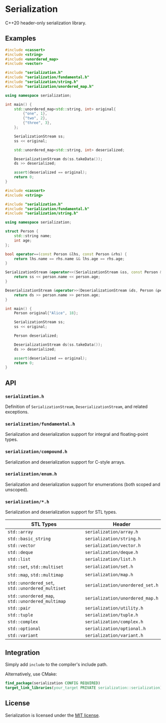 # Serialization

C++20 header-only serialization library.

## Examples

```cpp
#include <cassert>
#include <string>
#include <unordered_map>
#include <vector>

#include "serialization.h"
#include "serialization/fundamental.h"
#include "serialization/string.h"
#include "serialization/unordered_map.h"

using namespace serialization;

int main() {
    std::unordered_map<std::string, int> original{
        {"one", 1},
        {"two", 2},
        {"three", 3},
    };

    SerializationStream ss;
    ss << original;

    std::unordered_map<std::string, int> deserialized;

    DeserializationStream ds(ss.takeData());
    ds >> deserialized;

    assert(deserialized == original);
    return 0;
}
```

```cpp
#include <cassert>
#include <string>

#include "serialization.h"
#include "serialization/fundamental.h"
#include "serialization/string.h"

using namespace serialization;

struct Person {
    std::string name;
    int age;
};

bool operator==(const Person &lhs, const Person &rhs) {
    return lhs.name == rhs.name && lhs.age == rhs.age;
}

SerializationStream &operator<<(SerializationStream &ss, const Person &person) {
    return ss << person.name << person.age;
}

DeserializationStream &operator>>(DeserializationStream &ds, Person &person) {
    return ds >> person.name >> person.age;
}

int main() {
    Person original{"Alice", 18};

    SerializationStream ss;
    ss << original;

    Person deserialized;

    DeserializationStream ds(ss.takeData());
    ds >> deserialized;

    assert(deserialized == original);
    return 0;
}
```

## API

### `serialization.h`

Definition of `SerializationStream`, `DeserializationStream`, and related exceptions.

### `serialization/fundamental.h`

Serialization and deserialization support for integral and floating-point types.

### `serialization/compound.h`

Serialization and deserialization support for C-style arrays.

### `serialization/enum.h`

Serialization and deserialization support for enumerations (both scoped and unscoped).

### `serialization/*.h`

Serialization and deserialization support for STL types.

| STL Types | Header |
| - | - |
| `std::array` | `serialization/array.h` |
| `std::basic_string` | `serialization/string.h` |
| `std::vector` | `serialization/vector.h` |
| `std::deque` | `serialization/deque.h` |
| `std::list` | `serialization/list.h` |
| `std::set`, `std::multiset` | `serialization/set.h` |
| `std::map`, `std::multimap` | `serialization/map.h` |
| `std::unordered_set`, `std::unordered_multiset` | `serialization/unordered_set.h` |
| `std::unordered_map`, `std::unordered_multimap` | `serialization/unordered_map.h` |
| `std::pair` | `serialization/utility.h` |
| `std::tuple` | `serialization/tuple.h` |
| `std::complex` | `serialization/complex.h` |
| `std::optional` | `serialization/optional.h` |
| `std::variant` | `serialization/variant.h` |

## Integration

Simply add `include` to the compiler's include path.

Alternatively, use CMake:

```cmake
find_package(serialization CONFIG REQUIRED)
target_link_libraries(your_target PRIVATE serialization::serialization)
```

## License

Serialization is licensed under the [MIT license](https://opensource.org/license/MIT).
